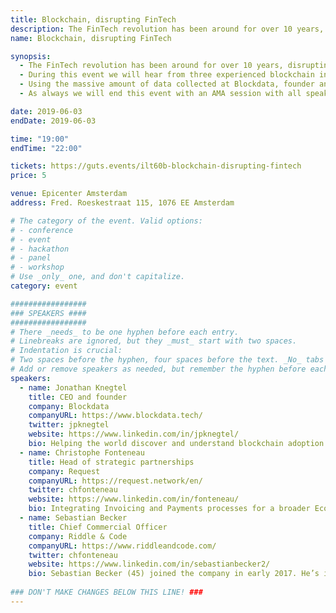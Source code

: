```yaml
---
title: Blockchain, disrupting FinTech
description: The FinTech revolution has been around for over 10 years, disrupting and changing the financial industry for good. Several years ago Blockchain Technology entered the FinTech arena, again creating opportunities for new products & services, changing the way people use financial services and changing the industry itself as well. During this event we will hear from three experienced blockchain in fintech innovators who will share from experience and based on facts how Blockchain is changing the financial industry. Are they disrupting FinTech, enabling a new generation of FinTech or perhaps strengthening the financial industry as it is?
name: Blockchain, disrupting FinTech

synopsis:
  - The FinTech revolution has been around for over 10 years, disrupting and changing the financial industry for good. Several years ago Blockchain Technology entered the FinTech arena, again creating opportunities for new products & services, changing the way people use financial services and changing the industry itself as well.
  - During this event we will hear from three experienced blockchain in fintech innovators who will share from experience and based on facts how Blockchain is changing the financial industry. Are they disrupting FinTech, enabling a new generation of FinTech or perhaps strengthening the financial industry as it is?
  - Using the massive amount of data collected at Blockdata, founder and CEO Jonathan Knegtel will share his views on where Blockchain technology is actually making a difference today. How various financial markets are changing and who is really driving that change. Sharing his story and experience with Request, Christophe Fonteneau will bring a real live showcase of how Blockchain technology can combine the paper process that we call invoicing with actual transfer of value (money) and how that is impacting their customers. Finally, we have award winning company Riddle & Code share the latest about their new FinTech product. Sebastian Becker will take us through the development, implementation and impact of their custody solution for digital assets.
  - As always we will end this event with an AMA session with all speakers to make sure we get answers to all your burning questions.

date: 2019-06-03
endDate: 2019-06-03

time: "19:00"
endTime: "22:00"

tickets: https://guts.events/ilt60b-blockchain-disrupting-fintech
price: 5

venue: Epicenter Amsterdam
address: Fred. Roeskestraat 115, 1076 EE Amsterdam

# The category of the event. Valid options:
# - conference
# - event
# - hackathon
# - panel
# - workshop
# Use _only_ one, and don't capitalize.
category: event

#################
### SPEAKERS ####
#################
# There _needs_ to be one hyphen before each entry.
# Linebreaks are ignored, but they _must_ start with two spaces.
# Indentation is crucial:
# Two spaces before the hyphen, four spaces before the text. _No_ tabs allowed.
# Add or remove speakers as needed, but remember the hyphen before each entry.
speakers:
  - name: Jonathan Knegtel
    title: CEO and founder
    company: Blockdata
    companyURL: https://www.blockdata.tech/
    twitter: jpknegtel
    website: https://www.linkedin.com/in/jpknegtel/
    bio: Helping the world discover and understand blockchain adoption
  - name: Christophe Fonteneau
    title: Head of strategic partnerships
    company: Request
    companyURL: https://request.network/en/
    twitter: chfonteneau
    website: https://www.linkedin.com/in/fonteneau/
    bio: Integrating Invoicing and Payments processes for a broader Economy
  - name: Sebastian Becker
    title: Chief Commercial Officer
    company: Riddle & Code
    companyURL: https://www.riddleandcode.com/
    twitter: chfonteneau
    website: https://www.linkedin.com/in/sebastianbecker2/
    bio: Sebastian Becker (45) joined the company in early 2017. He’s in charge of RIDDLE&CODE's business development and sales internationally and is also heavily involved in discussing potential use cases with clients and defining the product range and partner ecosystem. Before, Sebastian had set up his independent media strategy consultancy thebrainbehind GmbH in 2002, doing product strategy and innovation projects all around the globe. He is fascinated by the potential of blockchains and - having studied Political Science in the 20th century - he would love to see it turning the current tide back, by adding trust, transparency and reliability to the business world and beyond.
    
### DON'T MAKE CHANGES BELOW THIS LINE! ###
---
```


<!-- ### DON'T MAKE CHANGES BELOW THIS LINE! ### -->

<Event-Content/>
